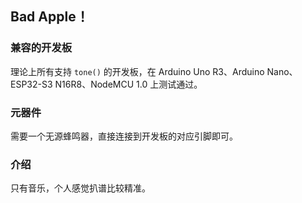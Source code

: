 ## Bad Apple！

### 兼容的开发板

理论上所有支持 `tone()` 的开发板，在 Arduino Uno R3、Arduino Nano、ESP32-S3 N16R8、NodeMCU 1.0 上测试通过。

### 元器件

需要一个无源蜂鸣器，直接连接到开发板的对应引脚即可。

### 介绍

只有音乐，个人感觉扒谱比较精准。
